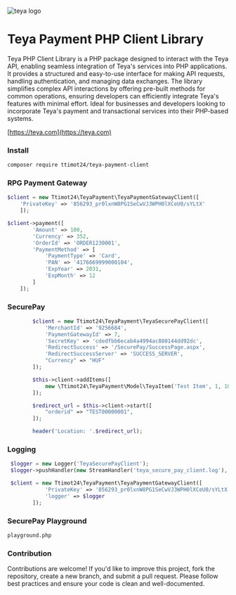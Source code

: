 

![teya logo](https://helpcenter.teya.com/hc/theming_assets/01J9VB48TBE0YGHF1VWP7R6266)

# Teya Payment PHP Client Library
Teya PHP Client Library is a PHP package designed to interact with the Teya API, enabling seamless integration of Teya's services into PHP applications. It provides a structured and easy-to-use interface for making API requests, handling authentication, and managing data exchanges. The library simplifies complex API interactions by offering pre-built methods for common operations, ensuring developers can efficiently integrate Teya's features with minimal effort. Ideal for businesses and developers looking to incorporate Teya's payment and transactional services into their PHP-based systems.

[https://teya.com](https://teya.com)

### Install
```sh
composer require ttimot24/teya-payment-client
```

### RPG Payment Gateway
```php
$client = new Ttimot24\TeyaPayment\TeyaPaymentGatewayClient([
    'PrivateKey' => '856293_pr0lxnW8PG1SeCwVJ3WPH0lXCeU0/sYLtX'
    ]);

$client->payment([
        'Amount' => 100,
        'Currency' => 352,
        'OrderId' => 'ORDER1230001',
        'PaymentMethod' => [
            'PaymentType' => 'Card',
            'PAN' => '4176669999000104',
            'ExpYear' => 2031,
            'ExpMonth' => 12
        ]
    ]);

```

### SecurePay
```php
        $client = new Ttimot24\TeyaPayment\TeyaSecurePayClient([
            'MerchantId' => '9256684', 
            'PaymentGatewayId' => 7, 
            'SecretKey' => 'cdedfbb6ecab4a4994ac880144dd92dc',
            'RedirectSuccess' => '/SecurePay/SuccessPage.aspx',
            'RedirectSuccessServer' => 'SUCCESS_SERVER',
            "Currency" => "HUF"
        ]);

        $this->client->addItems([
            new \Ttimot24\TeyaPayment\Model\TeyaItem('Test Item', 1, 10000)
        ]);

        $redirect_url = $this->client->start([
            "orderid" => "TEST00000001",
        ]);

        header('Location: '.$redirect_url);

```

### Logging
```php
 $logger = new Logger('TeyaSecurePayClient');
 $logger->pushHandler(new StreamHandler('teya_secure_pay_client.log'), \Monolog\Level::Debug);

 $client = new Ttimot24\TeyaPayment\TeyaPaymentGatewayClient([
            'PrivateKey' => '856293_pr0lxnW8PG1SeCwVJ3WPH0lXCeU0/sYLtX'
            'logger' => $logger
        ]);
```

### SecurePay Playground
```sh
playground.php
```

### Contribution
Contributions are welcome! If you'd like to improve this project, fork the repository, create a new branch, and submit a pull request. Please follow best practices and ensure your code is clean and well-documented.  